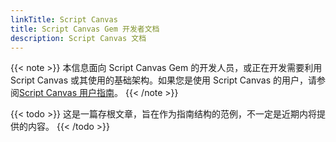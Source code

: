 ```yaml
---
linkTitle: Script Canvas
title: Script Canvas Gem 开发者文档
description: Script Canvas 文档
---
```


{{< note >}}
本信息面向 Script Canvas Gem 的开发人员，或正在开发需要利用 Script Canvas
或其使用的基础架构。如果您是使用 Script Canvas 的用户，请参阅[Script Canvas 用户指南](/docs/user-guide/gems/reference/script/script-canvas)。
{{< /note >}}

{{< todo >}}
这是一篇存根文章，旨在作为指南结构的范例，不一定是近期内将提供的内容。
{{< /todo >}}

